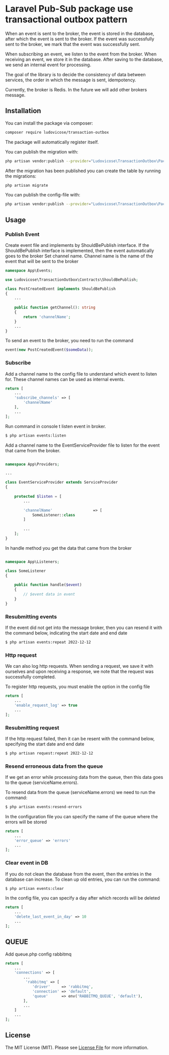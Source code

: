 # Laravel Pub-Sub package use transactional outbox pattern

When an event is sent to the broker, the event is stored in the database, after which the event is sent to the broker.
If the event was successfully sent to the broker, we mark that the event was successfully sent.

When subscribing an event, we listen to the event from the broker. When receiving an event, we store it in the database.
After saving to the database, we send an internal event for processing.

The goal of the library is to decide the consistency of data between services, the order in which the message is sent,
idempotency.

Currently, the broker is Redis. In the future we will add other brokers message.

## Installation

You can install the package via composer:

```bash
composer require ludovicose/transaction-outbox
```

The package will automatically register itself.

You can publish the migration with:

```bash
php artisan vendor:publish --provider="Ludovicose\TransactionOutbox\PackageServiceProvider" --tag="migrations"
```

After the migration has been published you can create the table by running the migrations:

```bash
php artisan migrate
```

You can publish the config-file with:

```bash
php artisan vendor:publish --provider="Ludovicose\TransactionOutbox\PackageServiceProvider" --tag="config"
```

## Usage

### Publish Event

Create event file and implements by ShouldBePublish interface. If the ShouldBePublish interface is implemented, then the
event automatically goes to the broker Set channel name. Channel name is the name of the event that will be sent to the
broker

``` php
namespace App\Events;

use Ludovicose\TransactionOutbox\Contracts\ShouldBePublish;

class PostCreatedEvent implements ShouldBePublish 
{
    ...
    
    public function getChannel(): string
    {
        return 'channelName';
    }
    ...
}
```

To send an event to the broker, you need to run the command

```php
event(new PostCreatedEvent($someData));
```

### Subscribe

Add a channel name to the config file to understand which event to listen for. These channel names can be used as
internal events.

```php
return [
    ...
    'subscribe_channels' => [
        'channelName'
    ],
    ...
];

```

Run command in console t listen event in broker.

```bash
$ php artisan events:listen
```

Add a channel name to the EventServiceProvider file to listen for the event that came from the broker.

```php

namespace App\Providers;

... 

class EventServiceProvider extends ServiceProvider
{
    
    protected $listen = [
        ... 

        'channelName'                  => [
            SomeListener::class
        ]
        
        ...
    ];
}

```

In handle method you get the data that came from the broker

```php

namespace App\Listeners;

class SomeListener
{
    
    public function handle($event)
    {
        // $event data in event
    }
}

```

### Resubmitting events

If the event did not get into the message broker, then you can resend it with the command below, indicating the start
date and end date

```bash
$ php artisan events:repeat 2022-12-12
```

### Http request

We can also log http requests. When sending a request, we save it with ourselves and upon receiving a response, we note
that the request was successfully completed.

To register http requests, you must enable the option in the config file

```php
return [
    ...
    'enable_request_log' => true
    ...
];

```

### Resubmitting request

If the http request failed, then it can be resent with the command below, specifying the start date and end date

```bash
$ php artisan request:repeat 2022-12-12
```

### Resend erroneous data from the queue

If we get an error while processing data from the queue, then this data goes to the queue (serviceName.errors).

To resend data from the queue (serviceName.errors) we need to run the command:
```bash
$ php artisan events:resend-errors
```

In the configuration file you can specify the name of the queue where the errors will be stored

```php
return [
    ...
    'error_queue' => 'errors'
    ...
];

```

### Clear event in DB

If you do not clean the database from the event, then the entries in the database can increase. To clean up old entries,
you can run the command:

```bash
$ php artisan events:clear
```

In the config file, you can specify a day after which records will be deleted

```php
return [
    ...
    'delete_last_event_in_day' => 10
    ...
];

```

## QUEUE

Add queue.php config rabbitmq

```php
return [
    ...
    'connections' => [
        ... 
         'rabbitmq' => [
            'driver'     => 'rabbitmq',
            'connection' => 'default',
            'queue'      => env('RABBITMQ_QUEUE', 'default'),
        ],
        ... 
    ]   
    ...
];

```

## License

The MIT License (MIT). Please see [License File](LICENSE.md) for more information.

